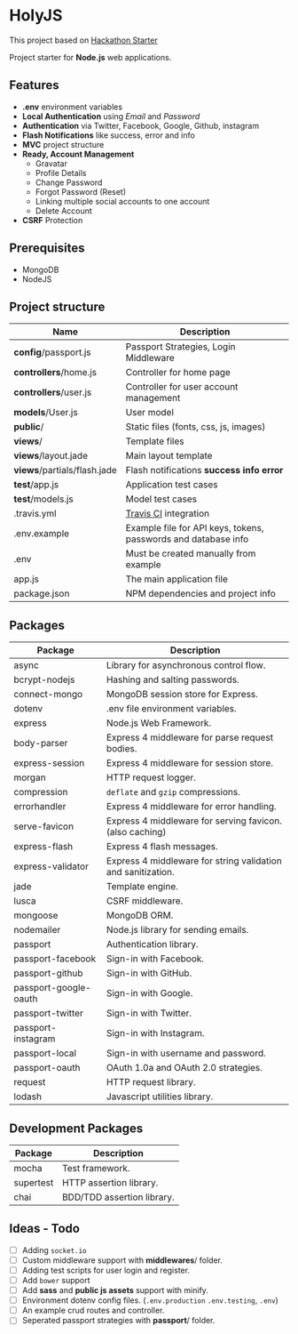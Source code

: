 HolyJS
======

This project based on [Hackathon Starter](https://github.com/sahat/hackathon-starter)

Project starter for **Node.js** web applications.

## Features
- **.env** environment variables
- **Local Authentication** using *Email* and *Password*
- **Authentication** via Twitter, Facebook, Google, Github, instagram
- **Flash Notifications** like success, error and info
- **MVC** project structure
- **Ready, Account Management**
  - Gravatar
  - Profile Details
  - Change Password
  - Forgot Password (Reset)
  - Linking multiple social accounts to one account
  - Delete Account
- **CSRF** Protection

## Prerequisites
- MongoDB
- NodeJS

## Project structure

| Name                          | Description |
| ----------------------------- | -------------------------------------------------------------- |
| **config**/passport.js        | Passport Strategies, Login Middleware                          |
| **controllers**/home.js       | Controller for home page                                       |
| **controllers**/user.js       | Controller for user account management                         |
| **models**/User.js            | User model                                                     |
| **public**/                   | Static files (fonts, css, js, images)                          |
| **views**/                    | Template files                                                 |
| **views**/layout.jade         | Main layout template                                           |
| **views**/partials/flash.jade | Flash notifications **success** **info** **error**             |
| **test**/app.js               | Application test cases                                         |
| **test**/models.js            | Model test cases                                               |
| .travis.yml                   | [Travis CI](https://travis-ci.org/) integration                |
| .env.example                  | Example file for API keys, tokens, passwords and database info |
| .env                          | Must be created manually from example                          |
| app.js                        | The main application file                                      |
| package.json                  | NPM dependencies and project info                              |

## Packages

| Package               | Description                                                  |
| --------------------- | ------------------------------------------------------------ |
| async                 | Library for asynchronous control flow.                       |
| bcrypt-nodejs         | Hashing and salting passwords.                               |
| connect-mongo         | MongoDB session store for Express.                           |
| dotenv                | .env file environment variables.                             |
| express               | Node.js Web Framework.                                       |
| body-parser           | Express 4 middleware for parse request bodies.               |
| express-session       | Express 4 middleware for session store.                      |
| morgan                | HTTP request logger.                                         |
| compression           | `deflate` and `gzip` compressions.                           |
| errorhandler          | Express 4 middleware for error handling.                     |
| serve-favicon         | Express 4 middleware for serving favicon. (also caching)     |
| express-flash         | Express 4 flash messages.                                    |
| express-validator     | Express 4 middleware for string validation and sanitization. |
| jade                  | Template engine.                                             |
| lusca                 | CSRF middleware.                                             |
| mongoose              | MongoDB ORM.                                                 |
| nodemailer            | Node.js library for sending emails.                          |
| passport              | Authentication library.                                      |
| passport-facebook     | Sign-in with Facebook.                                       |
| passport-github       | Sign-in with GitHub.                                         |
| passport-google-oauth | Sign-in with Google.                                         |
| passport-twitter      | Sign-in with Twitter.                                        |
| passport-instagram    | Sign-in with Instagram.                                      |
| passport-local        | Sign-in with username and password.                          |
| passport-oauth        | OAuth 1.0a and OAuth 2.0 strategies.                         |
| request               | HTTP request library.                                        |
| lodash                | Javascript utilities library.                                |

## Development Packages

| Package               | Description                |
| --------------------- | -------------------------- |
| mocha                 | Test framework.            |
| supertest             | HTTP assertion library.    |
| chai                  | BDD/TDD assertion library. |

## Ideas - Todo
- [ ] Adding `socket.io`
- [ ] Custom middleware support with **middlewares**/ folder.
- [ ] Adding test scripts for user login and register.
- [ ] Add `bower` support
- [ ] Add **sass** and **public js assets** support with minify.
- [ ] Environment dotenv config files. (`.env.production` `.env.testing`, `.env`)
- [ ] An example crud routes and controller.
- [ ] Seperated passport strategies with **passport**/ folder.
